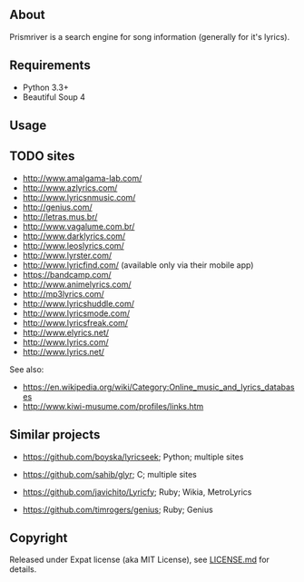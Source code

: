 ## About

Prismriver is a search engine for song information (generally for it's lyrics).

## Requirements

* Python 3.3+
* Beautiful Soup 4

## Usage

## TODO sites

* http://www.amalgama-lab.com/
* http://www.azlyrics.com/
* http://www.lyricsnmusic.com/
* http://genius.com/
* http://letras.mus.br/
* http://www.vagalume.com.br/
* http://www.darklyrics.com/
* http://www.leoslyrics.com/
* http://www.lyrster.com/
* http://www.lyricfind.com/ (available only via their mobile app)
* https://bandcamp.com/
* http://www.animelyrics.com/
* http://mp3lyrics.com/
* http://www.lyricshuddle.com/
* http://www.lyricsmode.com/
* http://www.lyricsfreak.com/
* http://www.elyrics.net/
* http://www.lyrics.com/
* http://www.lyrics.net/

See also:

* https://en.wikipedia.org/wiki/Category:Online_music_and_lyrics_databases
* http://www.kiwi-musume.com/profiles/links.htm

## Similar projects

* https://github.com/boyska/lyricseek;
Python;
multiple sites

* https://github.com/sahib/glyr;
C;
multiple sites

* https://github.com/javichito/Lyricfy;
Ruby;
Wikia, MetroLyrics

* https://github.com/timrogers/genius;
Ruby;
Genius

## Copyright

Released under Expat license (aka MIT License), see [LICENSE.md](LICENSE.md) for details.